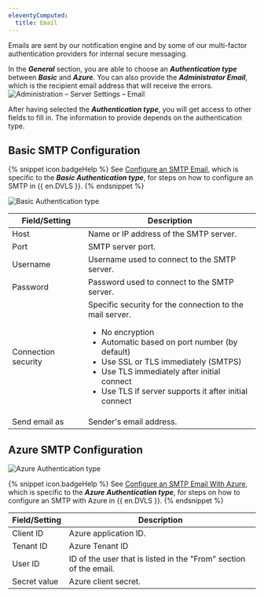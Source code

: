 ```yaml
---
eleventyComputed:
  title: Email
---
```

Emails are sent by our notification engine and by some of our multi-factor authentication providers for internal secure messaging.

In the ***General*** section, you are able to choose an ***Authentication type*** between ***Basic*** and ***Azure***. You can also provide the ***Administrator Email***, which is the recipient email address that will receive the errors.
![Administration – Server Settings – Email](https://cdnweb.devolutions.net/docs/en/server/ServerOp8169.png)

After having selected the ***Authentication type***, you will get access to other fields to fill in. The information to provide depends on the authentication type.

## Basic SMTP Configuration
{% snippet icon.badgeHelp %}
See [Configure an SMTP Email](/kb/devolutions-server/how-to-articles/configure-smtp-server/configure-smtp-email), which is specific to the ***Basic Authentication type***, for steps on how to configure an SMTP in {{ en.DVLS }}.
{% endsnippet %}

![Basic Authentication type](https://cdnweb.devolutions.net/docs/en/server/ServerOp2059.png)

| Field/Setting      | Description                                  |
|--------------------|----------------------------------------------|
| Host               | Name or IP address of the SMTP server.       |
| Port               | SMTP server port.                            |
| Username           | Username used to connect to the SMTP server. |
| Password           | Password used to connect to the SMTP server. |
| Connection security | Specific security for the connection to the mail server.<ul><li>No encryption</li><li>Automatic based on port number (by default)</li><li>Use SSL or TLS immediately (SMTPS)</li><li>Use TLS immediately after initial connect</li><li>Use TLS if server supports it after initial connect</li></ul> |
| Send email as      | Sender's email address.                      |


## Azure SMTP Configuration
![Azure Authentication type](https://cdnweb.devolutions.net/docs/en/server/ServerOp2060.png)

{% snippet icon.badgeHelp %}
See [Configure an SMTP Email With Azure](/kb/devolutions-server/how-to-articles/configure-smtp-server/configure-smtp-email-azure), which is specific to the ***Azure Authentication type***, for steps on how to configure an SMTP with Azure in {{ en.DVLS }}.
{% endsnippet %}

| Field/Setting | Description                                                       |
|---------------|-------------------------------------------------------------------|
| Client ID     | Azure application ID.                                             |
| Tenant ID     | Azure Tenant ID                                                   |
| User ID       | ID of the user that is listed in the "From" section of the email. |
| Secret value  | Azure client secret.                                              |
